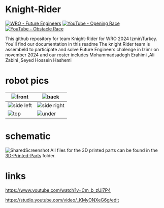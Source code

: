 # Knight-Rider
[![WRO - Future Engineers](https://img.shields.io/badge/WRO-Future_Engineers-2e52af)](https://wro-association.org/wp-content/uploads/WRO-2024-Future-Engineers-Self-Driving-Cars-General-Rules.pdf)
[![YouTube - Opening Race](https://img.shields.io/badge/YouTube-▶️%20Opening_Race-df3e3e?logo=youtube)](https://www.youtube.com/watch?v=Cm_b_zUi7P4)
[![YouTube - Obstacle Race](https://img.shields.io/badge/YouTube-▶️%20Obstacle_Race-df3e3e?logo=youtube)](https://studio.youtube.com/video/_KMyONXeG6g/edit)


This github  repository for team Knight-Rider for WRO 2024 Izmir\Turkey. You'll find our documentation in this readme
The knight Rider team is assembeld to participate and solve Future Engineers chalenge in Izimr on november 2024 and our roster includes 
Mohammadsadegh Erahimi ,Ali Zabihi ,Seyed Hossein Hashemi

# robot pics

| ![front](https://github.com/user-attachments/assets/893830bf-bbf4-4076-b182-ff366b35381a)|![back](https://github.com/user-attachments/assets/7dd2da85-8d8c-4a52-82fe-d4ef05705d27)|
| -------------------------- | ---------------------------- |
|  ![side left](https://github.com/user-attachments/assets/42a4e8ba-32c9-41fa-9696-b8f444d2bad0)|![side right](https://github.com/user-attachments/assets/09851a68-6f88-4ba8-95c5-a989b5208d4f)|
| ![top](https://github.com/user-attachments/assets/51420475-b3c8-42bd-9a93-b83984ac317c) |![under](https://github.com/user-attachments/assets/e8a48bcf-849f-474c-92a4-1288103ac2e2)|

# schematic
![SharedScreenshot](https://github.com/user-attachments/assets/20f79a69-b7d5-4a05-9a67-008a8cae2ccd)
All files for the 3D printed parts can be found in the [3D-Printed-Parts](/cad/3d.md) folder.



# links
https://www.youtube.com/watch?v=Cm_b_zUi7P4

https://studio.youtube.com/video/_KMyONXeG6g/edit



